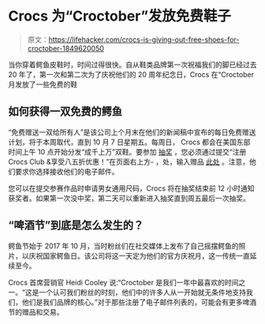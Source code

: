 # Crocs 为“Croctober”发放免费鞋子

> 原文：<https://lifehacker.com/crocs-is-giving-out-free-shoes-for-croctober-1849620050>

当你穿着鳄鱼皮鞋时，时间过得很快。自从鞋类品牌第一次祝福我们的脚已经过去 20 年了，第一次和第二次为了庆祝他们的 20 周年纪念日，Crocs 在“Croctober 月发放了一些免费的鞋



## 如何获得一双免费的鳄鱼

“免费赠送一双给所有人”是该公司上个月末在他们的新闻稿中宣布的每日免费赠送计划，将于本周取代，直到 10 月 7 日星期五。每周日， Crocs 都会在美国东部时间上午 10 点开始分发“成千上万”双鞋。要参加 [抽奖](https://www.crocs.com/croctober.html?adid=oso_x_us_x_x_v1_x_croctober_x_clogs_x_x) ，您必须通过提交“注册 Crocs Club &享受八五折优惠！”在页面右上方- ，处，输入赠品 [此处](https://launches.crocs.com/en-US/launch/croctober-giveaway-5/?source=web) 。注意，他们要求你选择接收他们的电子邮件。

您可以在提交参赛作品时申请男女通用尺码，Crocs 将在抽奖结束前 12 小时通知获奖者。如果第一次没中奖，第二天可以重新进入抽奖直到周五最后一次抽奖。

## “啤酒节”到底是怎么发生的？

鳄鱼节始于 2017 年 10 月，当时粉丝们在社交媒体上发布了自己摇摆鳄鱼的照片，以庆祝国家鳄鱼日。该公司将这一天定为他们的官方庆祝月，这一传统一直延续至今。

Crocs 首席营销官 Heidi Cooley 说:“Croctober 是我们一年中最喜欢的时间之一。“这是一个认可我们粉丝的时刻，他们中的许多人从一开始就无条件地支持我们，他们是我们品牌的核心。”对于那些注册了电子邮件列表的，可能会有更多啤酒节的赠品和交易。